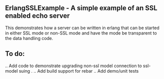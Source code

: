 ErlangSSLExample - A simple example of an SSL enabled echo server
---

This demonstrates how a server can be written in erlang that can be started in either SSL mode or non-SSL mode and have the mode be transparent to the data handling code.

To do:
---
.. Add code to demonstrate upgrading non-ssl model connection to ssl-model suing .
.. Add build support for rebar
.. Add demo/unit tests
